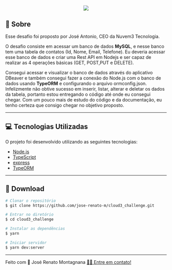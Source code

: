 <h1 align="center">
  <img src="https://ik.imagekit.io/dfw3q47dv0/Node_logo_1_65gY3glqL.jpeg">
</h1>

## 📝 Sobre

<p>Esse desafio foi proposto por José Antonio, CEO da Nuvem3 Tecnologia.</p>
<p>O desafio consiste em acessar um banco de dados <strong>MySQL</strong>, e nesse banco tem uma tabela de contatos (Id, Nome, Email, Telefone). Eu deveria acessar esse banco de dados e criar uma Rest API em Nodejs e ser capaz de realizar as 4 operações básicas (GET, POST,PUT e DELETE).</p>
<p>Consegui acessar e visualizar o banco de dados através do aplicativo DBeaver e também consegui fazer a conexão do Node.js com o banco de dados usando <strong>TypeORM</strong> e configurando o arquivo ormconfig.json. Infelizmente não obtive sucesso em inserir, listar, alterar e deletar os dados da tabela, portanto estou entregando o código até onde eu consegui chegar. Com um pouco mais de estudo do código e da documentação, eu tenho certeza que consigo chegar no objetivo proposto.</p>

---

## 💻 Tecnologias Utilizadas

O projeto foi desenvolvido utilizando as seguintes tecnologias:

- [Node.js](https://nodejs.org/en/)
- [TypeScript](https://www.typescriptlang.org/)
- [express](https://www.npmjs.com/package/express)
- [TypeORM](https://typeorm.io/#/)

---

## 📁 Download

```bash
# Clonar o repositório
$ git clone https://github.com/jose-renato-m/cloud3_challenge.git

# Entrar no diretório
$ cd cloud3_challenge

# Instalar as dependências
$ yarn

# Iniciar servidor
$ yarn dev:server
```

---

Feito com 💙 José Renato Montagnana [👋🏻 Entre em contato!](https://www.linkedin.com/in/joserenato-devfullstack/)
